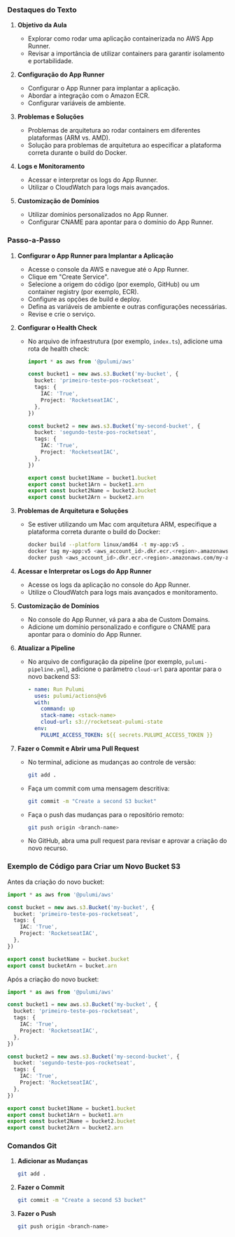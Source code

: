 ### Destaques do Texto

1. **Objetivo da Aula**

   - Explorar como rodar uma aplicação containerizada no AWS App Runner.
   - Revisar a importância de utilizar containers para garantir isolamento e portabilidade.

2. **Configuração do App Runner**

   - Configurar o App Runner para implantar a aplicação.
   - Abordar a integração com o Amazon ECR.
   - Configurar variáveis de ambiente.

3. **Problemas e Soluções**

   - Problemas de arquitetura ao rodar containers em diferentes plataformas (ARM vs. AMD).
   - Solução para problemas de arquitetura ao especificar a plataforma correta durante o build do Docker.

4. **Logs e Monitoramento**

   - Acessar e interpretar os logs do App Runner.
   - Utilizar o CloudWatch para logs mais avançados.

5. **Customização de Domínios**
   - Utilizar domínios personalizados no App Runner.
   - Configurar CNAME para apontar para o domínio do App Runner.

### Passo-a-Passo

1. **Configurar o App Runner para Implantar a Aplicação**

   - Acesse o console da AWS e navegue até o App Runner.
   - Clique em "Create Service".
   - Selecione a origem do código (por exemplo, GitHub) ou um container registry (por exemplo, ECR).
   - Configure as opções de build e deploy.
   - Defina as variáveis de ambiente e outras configurações necessárias.
   - Revise e crie o serviço.

2. **Configurar o Health Check**

   - No arquivo de infraestrutura (por exemplo, `index.ts`), adicione uma rota de health check:

     ```typescript
     import * as aws from '@pulumi/aws'

     const bucket1 = new aws.s3.Bucket('my-bucket', {
       bucket: 'primeiro-teste-pos-rocketseat',
       tags: {
         IAC: 'True',
         Project: 'RocketseatIAC',
       },
     })

     const bucket2 = new aws.s3.Bucket('my-second-bucket', {
       bucket: 'segundo-teste-pos-rocketseat',
       tags: {
         IAC: 'True',
         Project: 'RocketseatIAC',
       },
     })

     export const bucket1Name = bucket1.bucket
     export const bucket1Arn = bucket1.arn
     export const bucket2Name = bucket2.bucket
     export const bucket2Arn = bucket2.arn
     ```

3. **Problemas de Arquitetura e Soluções**

   - Se estiver utilizando um Mac com arquitetura ARM, especifique a plataforma correta durante o build do Docker:
     ```sh
     docker build --platform linux/amd64 -t my-app:v5 .
     docker tag my-app:v5 <aws_account_id>.dkr.ecr.<region>.amazonaws.com/my-app:v5
     docker push <aws_account_id>.dkr.ecr.<region>.amazonaws.com/my-app:v5
     ```

4. **Acessar e Interpretar os Logs do App Runner**

   - Acesse os logs da aplicação no console do App Runner.
   - Utilize o CloudWatch para logs mais avançados e monitoramento.

5. **Customização de Domínios**

   - No console do App Runner, vá para a aba de Custom Domains.
   - Adicione um domínio personalizado e configure o CNAME para apontar para o domínio do App Runner.

6. **Atualizar a Pipeline**

   - No arquivo de configuração da pipeline (por exemplo, `pulumi-pipeline.yml`), adicione o parâmetro `cloud-url` para apontar para o novo backend S3:
     ```yaml
     - name: Run Pulumi
       uses: pulumi/actions@v6
       with:
         command: up
         stack-name: <stack-name>
         cloud-url: s3://rocketseat-pulumi-state
       env:
         PULUMI_ACCESS_TOKEN: ${{ secrets.PULUMI_ACCESS_TOKEN }}
     ```

7. **Fazer o Commit e Abrir uma Pull Request**
   - No terminal, adicione as mudanças ao controle de versão:
     ```sh
     git add .
     ```
   - Faça um commit com uma mensagem descritiva:
     ```sh
     git commit -m "Create a second S3 bucket"
     ```
   - Faça o push das mudanças para o repositório remoto:
     ```sh
     git push origin <branch-name>
     ```
   - No GitHub, abra uma pull request para revisar e aprovar a criação do novo recurso.

### Exemplo de Código para Criar um Novo Bucket S3

Antes da criação do novo bucket:

```typescript
import * as aws from '@pulumi/aws'

const bucket = new aws.s3.Bucket('my-bucket', {
  bucket: 'primeiro-teste-pos-rocketseat',
  tags: {
    IAC: 'True',
    Project: 'RocketseatIAC',
  },
})

export const bucketName = bucket.bucket
export const bucketArn = bucket.arn
```

Após a criação do novo bucket:

```typescript
import * as aws from '@pulumi/aws'

const bucket1 = new aws.s3.Bucket('my-bucket', {
  bucket: 'primeiro-teste-pos-rocketseat',
  tags: {
    IAC: 'True',
    Project: 'RocketseatIAC',
  },
})

const bucket2 = new aws.s3.Bucket('my-second-bucket', {
  bucket: 'segundo-teste-pos-rocketseat',
  tags: {
    IAC: 'True',
    Project: 'RocketseatIAC',
  },
})

export const bucket1Name = bucket1.bucket
export const bucket1Arn = bucket1.arn
export const bucket2Name = bucket2.bucket
export const bucket2Arn = bucket2.arn
```

### Comandos Git

1. **Adicionar as Mudanças**

   ```sh
   git add .
   ```

2. **Fazer o Commit**

   ```sh
   git commit -m "Create a second S3 bucket"
   ```

3. **Fazer o Push**
   ```sh
   git push origin <branch-name>
   ```
